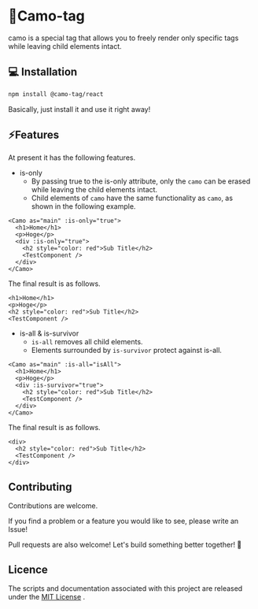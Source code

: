 # 🥷Camo-tag

camo is a special tag that allows you to freely render only specific tags while leaving child elements intact.

## 💻 Installation

```sh
npm install @camo-tag/react
```

Basically, just install it and use it right away!

## ⚡Features

At present it has the following features.

- is-only
  - By passing true to the is-only attribute, only the `camo` can be erased while leaving the child elements intact.
  - Child elements of `camo` have the same functionality as `camo`, as shown in the following example.

```react
<Camo as="main" :is-only="true">
  <h1>Home</h1>
  <p>Hoge</p>
  <div :is-only="true">
    <h2 style="color: red">Sub Title</h2>
    <TestComponent />
  </div>
</Camo>
```

The final result is as follows.

```react
<h1>Home</h1>
<p>Hoge</p>
<h2 style="color: red">Sub Title</h2>
<TestComponent />
```

- is-all & is-survivor
  - `is-all` removes all child elements.
  - Elements surrounded by `is-survivor` protect against is-all.

```react
<Camo as="main" :is-all="isAll">
  <h1>Home</h1>
  <p>Hoge</p>
  <div :is-survivor="true">
    <h2 style="color: red">Sub Title</h2>
    <TestComponent />
  </div>
</Camo>
```

The final result is as follows.

```react
<div>
  <h2 style="color: red">Sub Title</h2>
  <TestComponent />
</div>
```

## Contributing

Contributions are welcome.

If you find a problem or a feature you would like to see, please write an Issue!

Pull requests are also welcome! Let's build something better together! 🥷

## Licence

The scripts and documentation associated with this project are released under the [MIT License](./LICENCE) .
